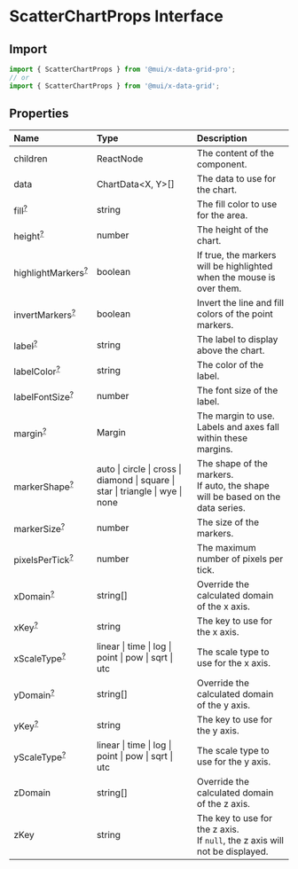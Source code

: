 # ScatterChartProps Interface

<p class="description"></p>

## Import

```js
import { ScatterChartProps } from '@mui/x-data-grid-pro';
// or
import { ScatterChartProps } from '@mui/x-data-grid';
```

## Properties

| Name                                                                                               | Type                                                                                                           | Description                                                                         |
| :------------------------------------------------------------------------------------------------- | :------------------------------------------------------------------------------------------------------------- | :---------------------------------------------------------------------------------- |
| <span class="prop-name">children</span>                                                            | <span class="prop-type">ReactNode</span>                                                                       | The content of the component.                                                       |
| <span class="prop-name">data</span>                                                                | <span class="prop-type">ChartData&lt;X, Y&gt;[]</span>                                                         | The data to use for the chart.                                                      |
| <span class="prop-name optional">fill<sup><abbr title="optional">?</abbr></sup></span>             | <span class="prop-type">string</span>                                                                          | The fill color to use for the area.                                                 |
| <span class="prop-name optional">height<sup><abbr title="optional">?</abbr></sup></span>           | <span class="prop-type">number</span>                                                                          | The height of the chart.                                                            |
| <span class="prop-name optional">highlightMarkers<sup><abbr title="optional">?</abbr></sup></span> | <span class="prop-type">boolean</span>                                                                         | If true, the markers will be highlighted when the mouse is over them.               |
| <span class="prop-name optional">invertMarkers<sup><abbr title="optional">?</abbr></sup></span>    | <span class="prop-type">boolean</span>                                                                         | Invert the line and fill colors of the point markers.                               |
| <span class="prop-name optional">label<sup><abbr title="optional">?</abbr></sup></span>            | <span class="prop-type">string</span>                                                                          | The label to display above the chart.                                               |
| <span class="prop-name optional">labelColor<sup><abbr title="optional">?</abbr></sup></span>       | <span class="prop-type">string</span>                                                                          | The color of the label.                                                             |
| <span class="prop-name optional">labelFontSize<sup><abbr title="optional">?</abbr></sup></span>    | <span class="prop-type">number</span>                                                                          | The font size of the label.                                                         |
| <span class="prop-name optional">margin<sup><abbr title="optional">?</abbr></sup></span>           | <span class="prop-type">Margin</span>                                                                          | The margin to use.<br />Labels and axes fall within these margins.                  |
| <span class="prop-name optional">markerShape<sup><abbr title="optional">?</abbr></sup></span>      | <span class="prop-type">auto \| circle \| cross \| diamond \| square \| star \| triangle \| wye \| none</span> | The shape of the markers.<br />If auto, the shape will be based on the data series. |
| <span class="prop-name optional">markerSize<sup><abbr title="optional">?</abbr></sup></span>       | <span class="prop-type">number</span>                                                                          | The size of the markers.                                                            |
| <span class="prop-name optional">pixelsPerTick<sup><abbr title="optional">?</abbr></sup></span>    | <span class="prop-type">number</span>                                                                          | The maximum number of pixels per tick.                                              |
| <span class="prop-name optional">xDomain<sup><abbr title="optional">?</abbr></sup></span>          | <span class="prop-type">string[]</span>                                                                        | Override the calculated domain of the x axis.                                       |
| <span class="prop-name optional">xKey<sup><abbr title="optional">?</abbr></sup></span>             | <span class="prop-type">string</span>                                                                          | The key to use for the x axis.                                                      |
| <span class="prop-name optional">xScaleType<sup><abbr title="optional">?</abbr></sup></span>       | <span class="prop-type">linear \| time \| log \| point \| pow \| sqrt \| utc</span>                            | The scale type to use for the x axis.                                               |
| <span class="prop-name optional">yDomain<sup><abbr title="optional">?</abbr></sup></span>          | <span class="prop-type">string[]</span>                                                                        | Override the calculated domain of the y axis.                                       |
| <span class="prop-name optional">yKey<sup><abbr title="optional">?</abbr></sup></span>             | <span class="prop-type">string</span>                                                                          | The key to use for the y axis.                                                      |
| <span class="prop-name optional">yScaleType<sup><abbr title="optional">?</abbr></sup></span>       | <span class="prop-type">linear \| time \| log \| point \| pow \| sqrt \| utc</span>                            | The scale type to use for the y axis.                                               |
| <span class="prop-name">zDomain</span>                                                             | <span class="prop-type">string[]</span>                                                                        | Override the calculated domain of the z axis.                                       |
| <span class="prop-name">zKey</span>                                                                | <span class="prop-type">string</span>                                                                          | The key to use for the z axis.<br />If `null`, the z axis will not be displayed.    |

